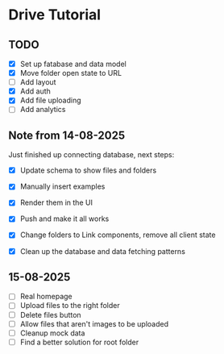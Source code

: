 # Drive Tutorial

## TODO

- [x] Set up fatabase and data model
- [x] Move folder open state to URL
- [ ] Add layout
- [x] Add auth
- [x] Add file uploading
- [ ] Add analytics

## Note from 14-08-2025

Just finished up connecting database, next steps:

- [x] Update schema to show files and folders
- [x] Manually insert examples
- [x] Render them in the UI
- [x] Push and make it all works

- [x] Change folders to Link components, remove all client state
- [x] Clean up the database and data fetching patterns

## 15-08-2025

- [ ] Real homepage
- [ ] Upload files to the right folder
- [ ] Delete files button
- [ ] Allow files that aren't images to be uploaded
- [ ] Cleanup mock data
- [ ] Find a better solution for root folder
